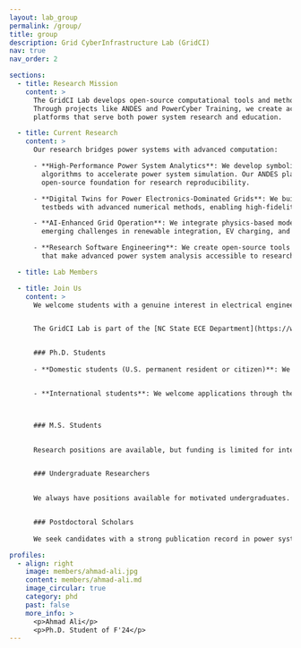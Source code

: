 ```yaml
---
layout: lab_group
permalink: /group/
title: group
description: Grid CyberInfrastructure Lab (GridCI)
nav: true
nav_order: 2

sections:
  - title: Research Mission
    content: >
      The GridCI Lab develops open-source computational tools and methods for next-generation power systems. 
      Through projects like ANDES and PowerCyber Training, we create accessible, reproducible, and efficient 
      platforms that serve both power system research and education.

  - title: Current Research
    content: >
      Our research bridges power systems with advanced computation:

      - **High-Performance Power System Analytics**: We develop symbolic-numeric methods and parallel computing 
        algorithms to accelerate power system simulation. Our ANDES platform (4000+ commits) provides an 
        open-source foundation for research reproducibility.

      - **Digital Twins for Power Electronics-Dominated Grids**: We build real-time simulation models combining 
        testbeds with advanced numerical methods, enabling high-fidelity studies of converter-grid interactions.

      - **AI-Enhanced Grid Operation**: We integrate physics-based modeling with machine learning to address 
        emerging challenges in renewable integration, EV charging, and data center power management.

      - **Research Software Engineering**: We create open-source tools and educational platforms (PowerCyber) 
        that make advanced power system analysis accessible to researchers and students.

  - title: Lab Members

  - title: Join Us
    content: >
      We welcome students with a genuine interest in electrical engineering and computer software who are self-motivated. Successful candidates typically have backgrounds in power systems, power electronics, control, and automation, along with a solid math foundation and demonstrable programming skills. Knowledge of machine learning is a plus. Contact Dr. Cui with your CV and research interests, highlighting relevant experience.


      The GridCI Lab is part of the [NC State ECE Department](https://www.ece.ncsu.edu/). Prospective students should apply through the department's graduate admissions process.


      ### Ph.D. Students
      
      - **Domestic students (U.S. permanent resident or citizen)**: We encourage you to reach out to Dr. Cui to discuss your research interests and background before applying. This helps ensure alignment with our lab's focus areas.


      - **International students**: We welcome applications through the [NC State ECE graduate program](https://www.ece.ncsu.edu/grad/). While we receive many inquiries and may not respond to all emails, we carefully review all complete applications. Candidates with M.S. degrees are preferred, though exceptional students with bachelor's degrees are also considered.



      ### M.S. Students

      
      Research positions are available, but funding is limited for international students. For domestic NC State MS-EPSE students interested in research, there may be potential for funding. Please reach out to discuss opportunities.


      ### Undergraduate Researchers

      
      We always have positions available for motivated undergraduates. Please email Dr. Cui to schedule a meeting and discuss potential projects.


      ### Postdoctoral Scholars
      
      We seek candidates with a strong publication record in power system stability, dynamics, simulation, and related fields. Our focus is on quality research that advances the field, not just quantity of papers. If you have a passion for rigorous, impactful work, please contact Dr. Cui with your CV and research statement.

profiles:
  - align: right
    image: members/ahmad-ali.jpg
    content: members/ahmad-ali.md
    image_circular: true
    category: phd
    past: false
    more_info: >
      <p>Ahmad Ali</p>
      <p>Ph.D. Student of F'24</p>
---
```

